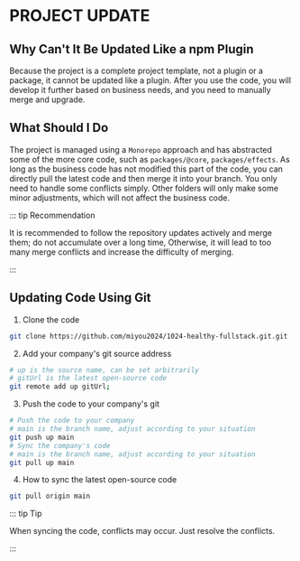 # PROJECT UPDATE

## Why Can't It Be Updated Like a npm Plugin

Because the project is a complete project template, not a plugin or a package, it cannot be updated like a plugin. After you use the code, you will develop it further based on business needs, and you need to manually merge and upgrade.

## What Should I Do

The project is managed using a `Monorepo` approach and has abstracted some of the more core code, such as `packages/@core`, `packages/effects`. As long as the business code has not modified this part of the code, you can directly pull the latest code and then merge it into your branch. You only need to handle some conflicts simply. Other folders will only make some minor adjustments, which will not affect the business code.

::: tip Recommendation

It is recommended to follow the repository updates actively and merge them; do not accumulate over a long time, Otherwise, it will lead to too many merge conflicts and increase the difficulty of merging.

:::

## Updating Code Using Git

1. Clone the code

```bash
git clone https://github.com/miyou2024/1024-healthy-fullstack.git.git
```

2. Add your company's git source address

```bash
# up is the source name, can be set arbitrarily
# gitUrl is the latest open-source code
git remote add up gitUrl;
```

3. Push the code to your company's git

```bash
# Push the code to your company
# main is the branch name, adjust according to your situation
git push up main
# Sync the company's code
# main is the branch name, adjust according to your situation
git pull up main
```

4. How to sync the latest open-source code

```bash
git pull origin main
```

::: tip Tip

When syncing the code, conflicts may occur. Just resolve the conflicts.

:::
